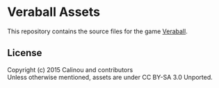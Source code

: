 # Veraball Assets

This repository contains the source files for the game
[Veraball](https://github.com/Veraball/veraball).

## License

Copyright (c) 2015 Calinou and contributors  
Unless otherwise mentioned, assets are under CC BY-SA 3.0 Unported.
